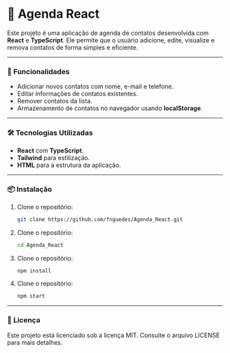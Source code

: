 # 📒 Agenda React

Este projeto é uma aplicação de agenda de contatos desenvolvida com **React** e **TypeScript**. Ele permite que o usuário adicione, edite, visualize e remova contatos de forma simples e eficiente.
***
### 🚀 Funcionalidades

- Adicionar novos contatos com nome, e-mail e telefone.
- Editar informações de contatos existentes.
- Remover contatos da lista.
- Armazenamento de contatos no navegador usando **localStorage**.

***
### 🛠️ Tecnologias Utilizadas

- **React** com **TypeScript**.
- **Tailwind** para estilização.
- **HTML** para a estrutura da aplicação.

***
### 📦 Instalação

1. Clone o repositório:
   ```bash
   git clone https://github.com/fnguedes/Agenda_React.git
   ```
2. Clone o repositório:
   ```bash
   cd Agenda_React
   ```
3. Clone o repositório:
   ```bash
   npm install
   ```
4. Clone o repositório:
   ```bash
   npm start
   ```

***
### 📝 Licença
Este projeto está licenciado sob a licença MIT. Consulte o arquivo LICENSE para mais detalhes.